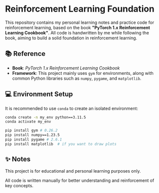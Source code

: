 # Reinforcement Learning Foundation

This repository contains my personal learning notes and practice code for reinforcement learning, based on the book **"PyTorch 1.x Reinforcement Learning Cookbook"**. All code is handwritten by me while following the book, aiming to build a solid foundation in reinforcement learning.

## 📚 Reference

- **Book**: *PyTorch 1.x Reinforcement Learning Cookbook*
- **Framework**: This project mainly uses `gym` for environments, along with common Python libraries such as `numpy`, `pygame`, and `matplotlib`.

## 💻 Environment Setup

It is recommended to use `conda` to create an isolated environment:

```bash
conda create -n my_env python==3.11.5
conda activate my_env

pip install gym # 0.26.2
pip install numpy==1.23.5
pip install pygame # 2.6.1
pip install matplotlib  # if you want to draw plots
```

## ✨ Notes
This project is for educational and personal learning purposes only.

All code is written manually for better understanding and reinforcement of key concepts.
